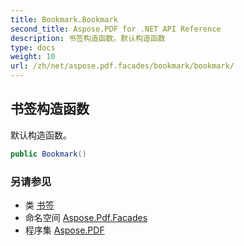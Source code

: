 ```yaml
---
title: Bookmark.Bookmark
second_title: Aspose.PDF for .NET API Reference
description: 书签构造函数。默认构造函数
type: docs
weight: 10
url: /zh/net/aspose.pdf.facades/bookmark/bookmark/
---
```

## 书签构造函数

默认构造函数。

```csharp
public Bookmark()
```

### 另请参见

* 类 [书签](../)
* 命名空间 [Aspose.Pdf.Facades](../../../aspose.pdf.facades/)
* 程序集 [Aspose.PDF](../../../)